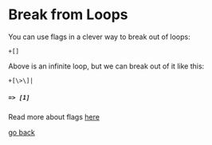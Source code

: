 # Break from Loops

You can use flags in a clever way to break out of loops:

```
+[]
```
Above is an infinite loop, but we can break out of it like this:
```
+[\>\]|
```
##### `=> [1]`

Read more about flags [here](#Documentation/flags.md) 

[go back](#Documentation/_README.md)